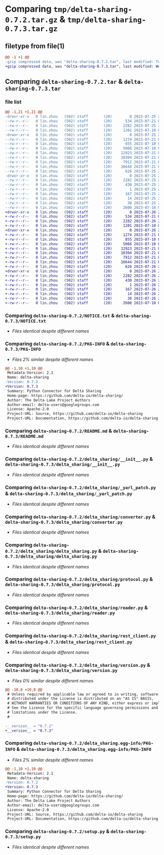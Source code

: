 # Comparing `tmp/delta-sharing-0.7.2.tar.gz` & `tmp/delta-sharing-0.7.3.tar.gz`

## filetype from file(1)

```diff
@@ -1 +1 @@
-gzip compressed data, was "delta-sharing-0.7.2.tar", last modified: Tue Jul 25 21:40:14 2023, max compression
+gzip compressed data, was "delta-sharing-0.7.3.tar", last modified: Wed Jul 26 20:39:36 2023, max compression
```

## Comparing `delta-sharing-0.7.2.tar` & `delta-sharing-0.7.3.tar`

### file list

```diff
@@ -1,21 +1,21 @@
-drwxr-xr-x   0 lin.zhou   (502) staff       (20)        0 2023-07-25 21:40:14.879483 delta-sharing-0.7.2/
--rw-r--r--   0 lin.zhou   (502) staff       (20)      534 2023-07-21 00:01:06.000000 delta-sharing-0.7.2/NOTICE.txt
--rw-r--r--   0 lin.zhou   (502) staff       (20)     2282 2023-07-25 21:40:14.879310 delta-sharing-0.7.2/PKG-INFO
--rw-r--r--   0 lin.zhou   (502) staff       (20)     1201 2023-07-10 07:05:33.000000 delta-sharing-0.7.2/README.md
-drwxr-xr-x   0 lin.zhou   (502) staff       (20)        0 2023-07-25 21:40:14.877788 delta-sharing-0.7.2/delta_sharing/
--rw-r--r--   0 lin.zhou   (502) staff       (20)     1274 2023-07-21 00:01:06.000000 delta-sharing-0.7.2/delta_sharing/__init__.py
--rw-r--r--   0 lin.zhou   (502) staff       (20)      855 2023-07-10 07:05:33.000000 delta-sharing-0.7.2/delta_sharing/_yarl_patch.py
--rw-r--r--   0 lin.zhou   (502) staff       (20)     5066 2023-07-10 07:05:33.000000 delta-sharing-0.7.2/delta_sharing/converter.py
--rw-r--r--   0 lin.zhou   (502) staff       (20)    12923 2023-07-21 00:01:06.000000 delta-sharing-0.7.2/delta_sharing/delta_sharing.py
--rw-r--r--   0 lin.zhou   (502) staff       (20)    10304 2023-07-21 00:01:06.000000 delta-sharing-0.7.2/delta_sharing/protocol.py
--rw-r--r--   0 lin.zhou   (502) staff       (20)     7912 2023-07-21 00:01:06.000000 delta-sharing-0.7.2/delta_sharing/reader.py
--rw-r--r--   0 lin.zhou   (502) staff       (20)    16644 2023-07-21 00:01:06.000000 delta-sharing-0.7.2/delta_sharing/rest_client.py
--rw-r--r--   0 lin.zhou   (502) staff       (20)      626 2023-07-25 21:37:48.000000 delta-sharing-0.7.2/delta_sharing/version.py
-drwxr-xr-x   0 lin.zhou   (502) staff       (20)        0 2023-07-25 21:40:14.878995 delta-sharing-0.7.2/delta_sharing.egg-info/
--rw-r--r--   0 lin.zhou   (502) staff       (20)     2282 2023-07-25 21:40:14.000000 delta-sharing-0.7.2/delta_sharing.egg-info/PKG-INFO
--rw-r--r--   0 lin.zhou   (502) staff       (20)      430 2023-07-25 21:40:14.000000 delta-sharing-0.7.2/delta_sharing.egg-info/SOURCES.txt
--rw-r--r--   0 lin.zhou   (502) staff       (20)        1 2023-07-25 21:40:14.000000 delta-sharing-0.7.2/delta_sharing.egg-info/dependency_links.txt
--rw-r--r--   0 lin.zhou   (502) staff       (20)      167 2023-07-25 21:40:14.000000 delta-sharing-0.7.2/delta_sharing.egg-info/requires.txt
--rw-r--r--   0 lin.zhou   (502) staff       (20)       14 2023-07-25 21:40:14.000000 delta-sharing-0.7.2/delta_sharing.egg-info/top_level.txt
--rw-r--r--   0 lin.zhou   (502) staff       (20)       38 2023-07-25 21:40:14.879582 delta-sharing-0.7.2/setup.cfg
--rw-r--r--   0 lin.zhou   (502) staff       (20)     2600 2023-07-10 07:05:33.000000 delta-sharing-0.7.2/setup.py
+drwxr-xr-x   0 lin.zhou   (502) staff       (20)        0 2023-07-26 20:39:36.996597 delta-sharing-0.7.3/
+-rw-r--r--   0 lin.zhou   (502) staff       (20)      534 2023-07-21 00:01:06.000000 delta-sharing-0.7.3/NOTICE.txt
+-rw-r--r--   0 lin.zhou   (502) staff       (20)     2282 2023-07-26 20:39:36.996380 delta-sharing-0.7.3/PKG-INFO
+-rw-r--r--   0 lin.zhou   (502) staff       (20)     1201 2023-07-10 07:05:33.000000 delta-sharing-0.7.3/README.md
+drwxr-xr-x   0 lin.zhou   (502) staff       (20)        0 2023-07-26 20:39:36.994321 delta-sharing-0.7.3/delta_sharing/
+-rw-r--r--   0 lin.zhou   (502) staff       (20)     1274 2023-07-21 00:01:06.000000 delta-sharing-0.7.3/delta_sharing/__init__.py
+-rw-r--r--   0 lin.zhou   (502) staff       (20)      855 2023-07-10 07:05:33.000000 delta-sharing-0.7.3/delta_sharing/_yarl_patch.py
+-rw-r--r--   0 lin.zhou   (502) staff       (20)     5066 2023-07-10 07:05:33.000000 delta-sharing-0.7.3/delta_sharing/converter.py
+-rw-r--r--   0 lin.zhou   (502) staff       (20)    12923 2023-07-21 00:01:06.000000 delta-sharing-0.7.3/delta_sharing/delta_sharing.py
+-rw-r--r--   0 lin.zhou   (502) staff       (20)    10304 2023-07-21 00:01:06.000000 delta-sharing-0.7.3/delta_sharing/protocol.py
+-rw-r--r--   0 lin.zhou   (502) staff       (20)     7912 2023-07-21 00:01:06.000000 delta-sharing-0.7.3/delta_sharing/reader.py
+-rw-r--r--   0 lin.zhou   (502) staff       (20)    16644 2023-07-21 00:01:06.000000 delta-sharing-0.7.3/delta_sharing/rest_client.py
+-rw-r--r--   0 lin.zhou   (502) staff       (20)      626 2023-07-26 20:38:43.000000 delta-sharing-0.7.3/delta_sharing/version.py
+drwxr-xr-x   0 lin.zhou   (502) staff       (20)        0 2023-07-26 20:39:36.995846 delta-sharing-0.7.3/delta_sharing.egg-info/
+-rw-r--r--   0 lin.zhou   (502) staff       (20)     2282 2023-07-26 20:39:36.000000 delta-sharing-0.7.3/delta_sharing.egg-info/PKG-INFO
+-rw-r--r--   0 lin.zhou   (502) staff       (20)      430 2023-07-26 20:39:36.000000 delta-sharing-0.7.3/delta_sharing.egg-info/SOURCES.txt
+-rw-r--r--   0 lin.zhou   (502) staff       (20)        1 2023-07-26 20:39:36.000000 delta-sharing-0.7.3/delta_sharing.egg-info/dependency_links.txt
+-rw-r--r--   0 lin.zhou   (502) staff       (20)      167 2023-07-26 20:39:36.000000 delta-sharing-0.7.3/delta_sharing.egg-info/requires.txt
+-rw-r--r--   0 lin.zhou   (502) staff       (20)       14 2023-07-26 20:39:36.000000 delta-sharing-0.7.3/delta_sharing.egg-info/top_level.txt
+-rw-r--r--   0 lin.zhou   (502) staff       (20)       38 2023-07-26 20:39:36.996649 delta-sharing-0.7.3/setup.cfg
+-rw-r--r--   0 lin.zhou   (502) staff       (20)     2600 2023-07-10 07:05:33.000000 delta-sharing-0.7.3/setup.py
```

### Comparing `delta-sharing-0.7.2/NOTICE.txt` & `delta-sharing-0.7.3/NOTICE.txt`

 * *Files identical despite different names*

### Comparing `delta-sharing-0.7.2/PKG-INFO` & `delta-sharing-0.7.3/PKG-INFO`

 * *Files 2% similar despite different names*

```diff
@@ -1,10 +1,10 @@
 Metadata-Version: 2.1
 Name: delta-sharing
-Version: 0.7.2
+Version: 0.7.3
 Summary: Python Connector for Delta Sharing
 Home-page: https://github.com/delta-io/delta-sharing/
 Author: The Delta Lake Project Authors
 Author-email: delta-users@googlegroups.com
 License: Apache-2.0
 Project-URL: Source, https://github.com/delta-io/delta-sharing
 Project-URL: Documentation, https://github.com/delta-io/delta-sharing
```

### Comparing `delta-sharing-0.7.2/README.md` & `delta-sharing-0.7.3/README.md`

 * *Files identical despite different names*

### Comparing `delta-sharing-0.7.2/delta_sharing/__init__.py` & `delta-sharing-0.7.3/delta_sharing/__init__.py`

 * *Files identical despite different names*

### Comparing `delta-sharing-0.7.2/delta_sharing/_yarl_patch.py` & `delta-sharing-0.7.3/delta_sharing/_yarl_patch.py`

 * *Files identical despite different names*

### Comparing `delta-sharing-0.7.2/delta_sharing/converter.py` & `delta-sharing-0.7.3/delta_sharing/converter.py`

 * *Files identical despite different names*

### Comparing `delta-sharing-0.7.2/delta_sharing/delta_sharing.py` & `delta-sharing-0.7.3/delta_sharing/delta_sharing.py`

 * *Files identical despite different names*

### Comparing `delta-sharing-0.7.2/delta_sharing/protocol.py` & `delta-sharing-0.7.3/delta_sharing/protocol.py`

 * *Files identical despite different names*

### Comparing `delta-sharing-0.7.2/delta_sharing/reader.py` & `delta-sharing-0.7.3/delta_sharing/reader.py`

 * *Files identical despite different names*

### Comparing `delta-sharing-0.7.2/delta_sharing/rest_client.py` & `delta-sharing-0.7.3/delta_sharing/rest_client.py`

 * *Files identical despite different names*

### Comparing `delta-sharing-0.7.2/delta_sharing/version.py` & `delta-sharing-0.7.3/delta_sharing/version.py`

 * *Files 0% similar despite different names*

```diff
@@ -10,8 +10,8 @@
 # Unless required by applicable law or agreed to in writing, software
 # distributed under the License is distributed on an "AS IS" BASIS,
 # WITHOUT WARRANTIES OR CONDITIONS OF ANY KIND, either express or implied.
 # See the License for the specific language governing permissions and
 # limitations under the License.
 #
 
-__version__ = "0.7.2"
+__version__ = "0.7.3"
```

### Comparing `delta-sharing-0.7.2/delta_sharing.egg-info/PKG-INFO` & `delta-sharing-0.7.3/delta_sharing.egg-info/PKG-INFO`

 * *Files 2% similar despite different names*

```diff
@@ -1,10 +1,10 @@
 Metadata-Version: 2.1
 Name: delta-sharing
-Version: 0.7.2
+Version: 0.7.3
 Summary: Python Connector for Delta Sharing
 Home-page: https://github.com/delta-io/delta-sharing/
 Author: The Delta Lake Project Authors
 Author-email: delta-users@googlegroups.com
 License: Apache-2.0
 Project-URL: Source, https://github.com/delta-io/delta-sharing
 Project-URL: Documentation, https://github.com/delta-io/delta-sharing
```

### Comparing `delta-sharing-0.7.2/setup.py` & `delta-sharing-0.7.3/setup.py`

 * *Files identical despite different names*

